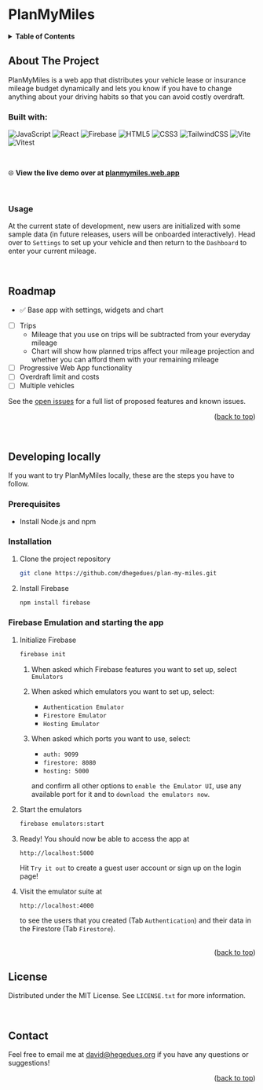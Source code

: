 <h1>PlanMyMiles</h1>
<!-- TABLE OF CONTENTS -->
<details>
  <summary><b>Table of Contents</b></summary>
  <ol>
    <li>
      <a href="#about-the-project">About The Project</a>
      <ul>
        <li><a href="#built-with">Built With</a></li>
        <li><a href="#usage">Usage</a></li>
      </ul>
    </li>
    <li><a href="#roadmap">Roadmap</a></li>
    <li>
      <a href="#getting-started">Developing locally</a>
      <ul>
        <li><a href="#prerequisites">Prerequisites</a></li>
        <li><a href="#installation">Installation</a></li>
        <li><a href="#installation">Firebase Emulation and starting the app</a></li>
      </ul>
    </li>
    <li><a href="#license">License</a></li>
    <li><a href="#contact">Contact</a></li>
    <li><a href="#acknowledgments">Acknowledgments</a></li>
  </ol>
</details>

<!-- ABOUT THE PROJECT -->

## About The Project

PlanMyMiles is a web app that distributes your vehicle lease or insurance mileage budget dynamically and lets you know if you have to change anything about your driving habits so that you can avoid costly overdraft.
<br />

### Built with:

![JavaScript](https://img.shields.io/badge/javascript-%23323330.svg?style=for-the-badge&logo=javascript&logoColor=%23F7DF1E)
![React](https://img.shields.io/badge/react-%2320232a.svg?style=for-the-badge&logo=react&logoColor=%2361DAFB)
![Firebase](https://img.shields.io/badge/Firebase-039BE5?style=for-the-badge&logo=Firebase&logoColor=white)
![HTML5](https://img.shields.io/badge/html5-%23E34F26.svg?style=for-the-badge&logo=html5&logoColor=white)
![CSS3](https://img.shields.io/badge/css3-%231572B6.svg?style=for-the-badge&logo=css3&logoColor=white)
![TailwindCSS](https://img.shields.io/badge/tailwindcss-%2338B2AC.svg?style=for-the-badge&logo=tailwind-css&logoColor=white)
![Vite](https://img.shields.io/badge/vite-%23646CFF.svg?style=for-the-badge&logo=vite&logoColor=white)
![Vitest](https://img.shields.io/static/v1?style=for-the-badge&message=Vitest&color=6E9F18&logo=Vitest&logoColor=FFFFFF&label=)

<br />

:globe_with_meridians: **View the live demo over at [planmymiles.web.app](https://planmymiles.web.app/)**

<br />
<!-- USAGE EXAMPLES -->

### Usage

At the current state of development, new users are initialized with some sample data (in future releases, users will be onboarded interactively). Head over to `Settings` to set up your vehicle and then return to the `Dashboard` to enter your current mileage.

<br />
<!-- ROADMAP -->

## Roadmap

- :white_check_mark: Base app with settings, widgets and chart
- [ ] Trips
  - Mileage that you use on trips will be subtracted from your everyday mileage
  - Chart will show how planned trips affect your mileage projection and whether you can afford them with your remaining mileage
- [ ] Progressive Web App functionality
- [ ] Overdraft limit and costs
- [ ] Multiple vehicles

See the [open issues](https://github.com/dhegedues/plan-my-miles/issues) for a full list of proposed features and known issues.

<p align="right">(<a href="#readme-top">back to top</a>)</p>

<br />
<!-- GETTING STARTED -->

## Developing locally

If you want to try PlanMyMiles locally, these are the steps you have to follow.

### Prerequisites

- Install Node.js and npm

### Installation

1. Clone the project repository
   ```sh
   git clone https://github.com/dhegedues/plan-my-miles.git
   ```
2. Install Firebase
   ```sh
   npm install firebase
   ```

### Firebase Emulation and starting the app

1. Initialize Firebase

   ```sh
   firebase init
   ```

   1. When asked which Firebase features you want to set up, select `Emulators`

   2. When asked which emulators you want to set up, select:

      - `Authentication Emulator`
      - `Firestore Emulator`
      - `Hosting Emulator`

   3. When asked which ports you want to use, select:

      - `auth: 9099`
      - `firestore: 8080`
      - `hosting: 5000`

      and confirm all other options to `enable the Emulator UI`, use any available port for it and to `download the emulators now`.

2. Start the emulators
   ```sh
   firebase emulators:start
   ```
3. Ready!
   You should now be able to access the app at
   ```
   http://localhost:5000
   ```
   Hit `Try it out` to create a guest user account or sign up on the login page!
4. Visit the emulator suite at
   ```
   http://localhost:4000
   ```
   to see the users that you created (Tab `Authentication`) and their data in the Firestore (Tab `Firestore`).
   <br />
   <br />
   <p align="right">(<a href="#readme-top">back to top</a>)</p>

<!-- LICENSE -->

## License

Distributed under the MIT License. See `LICENSE.txt` for more information.

<br />
<!-- CONTACT -->

## Contact

Feel free to email me at <david@hegedues.org> if you have any questions or suggestions!

<p align="right">(<a href="#readme-top">back to top</a>)</p>
